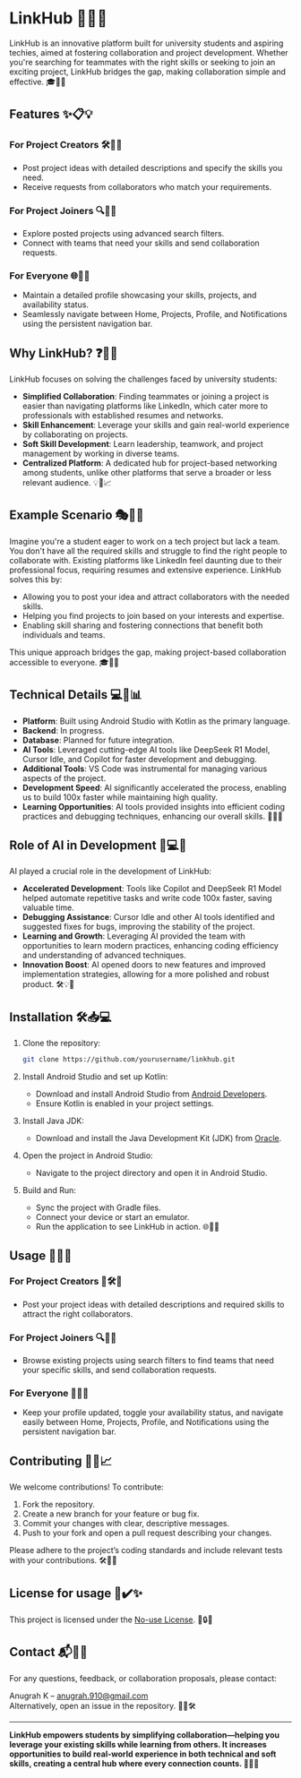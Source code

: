 # LinkHub 🌟🌐🚀

LinkHub is an innovative platform built for university students and aspiring techies, aimed at fostering collaboration and project development. Whether you're searching for teammates with the right skills or seeking to join an exciting project, LinkHub bridges the gap, making collaboration simple and effective. 🎓🤝✨

## Features ✨📋💡

### For Project Creators 🛠️📢📄
- Post project ideas with detailed descriptions and specify the skills you need.
- Receive requests from collaborators who match your requirements.

### For Project Joiners 🔍👥🌟
- Explore posted projects using advanced search filters.
- Connect with teams that need your skills and send collaboration requests.

### For Everyone 🌐🙌🔄
- Maintain a detailed profile showcasing your skills, projects, and availability status.
- Seamlessly navigate between Home, Projects, Profile, and Notifications using the persistent navigation bar.

## Why LinkHub? ❓🌟🚀

LinkHub focuses on solving the challenges faced by university students:

- **Simplified Collaboration**: Finding teammates or joining a project is easier than navigating platforms like LinkedIn, which cater more to professionals with established resumes and networks.
- **Skill Enhancement**: Leverage your skills and gain real-world experience by collaborating on projects.
- **Soft Skill Development**: Learn leadership, teamwork, and project management by working in diverse teams.
- **Centralized Platform**: A dedicated hub for project-based networking among students, unlike other platforms that serve a broader or less relevant audience. 💡🤝📈

## Example Scenario 🎭📖✨

Imagine you're a student eager to work on a tech project but lack a team. You don't have all the required skills and struggle to find the right people to collaborate with. Existing platforms like LinkedIn feel daunting due to their professional focus, requiring resumes and extensive experience. LinkHub solves this by:

- Allowing you to post your idea and attract collaborators with the needed skills.
- Helping you find projects to join based on your interests and expertise.
- Enabling skill sharing and fostering connections that benefit both individuals and teams.

This unique approach bridges the gap, making project-based collaboration accessible to everyone. 🎓🤝🚀

## Technical Details 💻🔧📊

- **Platform**: Built using Android Studio with Kotlin as the primary language.
- **Backend**: In progress.
- **Database**: Planned for future integration.
- **AI Tools**: Leveraged cutting-edge AI tools like DeepSeek R1 Model, Cursor Idle, and Copilot for faster development and debugging.
- **Additional Tools**: VS Code was instrumental for managing various aspects of the project.
- **Development Speed**: AI significantly accelerated the process, enabling us to build 100x faster while maintaining high quality.
- **Learning Opportunities**: AI tools provided insights into efficient coding practices and debugging techniques, enhancing our overall skills. 🚀💡🤖

## Role of AI in Development 🤖💻✨

AI played a crucial role in the development of LinkHub:

- **Accelerated Development**: Tools like Copilot and DeepSeek R1 Model helped automate repetitive tasks and write code 100x faster, saving valuable time.
- **Debugging Assistance**: Cursor Idle and other AI tools identified and suggested fixes for bugs, improving the stability of the project.
- **Learning and Growth**: Leveraging AI provided the team with opportunities to learn modern practices, enhancing coding efficiency and understanding of advanced techniques.
- **Innovation Boost**: AI opened doors to new features and improved implementation strategies, allowing for a more polished and robust product. 🛠️💡🌟

## Installation 🛠️📥💻

1. Clone the repository:
   ```bash
   git clone https://github.com/yourusername/linkhub.git
   ```

2. Install Android Studio and set up Kotlin:
   - Download and install Android Studio from [Android Developers](https://developer.android.com/studio).
   - Ensure Kotlin is enabled in your project settings.

3. Install Java JDK:
   - Download and install the Java Development Kit (JDK) from [Oracle](https://www.oracle.com/java/technologies/javase-downloads.html).

4. Open the project in Android Studio:
   - Navigate to the project directory and open it in Android Studio.

5. Build and Run:
   - Sync the project with Gradle files.
   - Connect your device or start an emulator.
   - Run the application to see LinkHub in action. 🌐🎉🚀

## Usage 🚀📱🤝

### For Project Creators 📢🛠️🌟
- Post your project ideas with detailed descriptions and required skills to attract the right collaborators.

### For Project Joiners 🔍👥✨
- Browse existing projects using search filters to find teams that need your specific skills, and send collaboration requests.

### For Everyone 🌟🔄🙌
- Keep your profile updated, toggle your availability status, and navigate easily between Home, Projects, Profile, and Notifications using the persistent navigation bar.

## Contributing 🤝🌟📈

We welcome contributions! To contribute:

1. Fork the repository.
2. Create a new branch for your feature or bug fix.
3. Commit your changes with clear, descriptive messages.
4. Push to your fork and open a pull request describing your changes.

Please adhere to the project’s coding standards and include relevant tests with your contributions. 🛠️📜🌟

## License for usage 📜✔️✨

This project is licensed under the [No-use License](LICENSE.md). 🌟🔒✨

## Contact 📬👥✨

For any questions, feedback, or collaboration proposals, please contact:

Anugrah K – anugrah.910@gmail.com<br>
Alternatively, open an issue in the repository. 📧🌟🛠️

---

**LinkHub empowers students by simplifying collaboration—helping you leverage your existing skills while learning from others. It increases opportunities to build real-world experience in both technical and soft skills, creating a central hub where every connection counts. 🌟🤝🚀**

